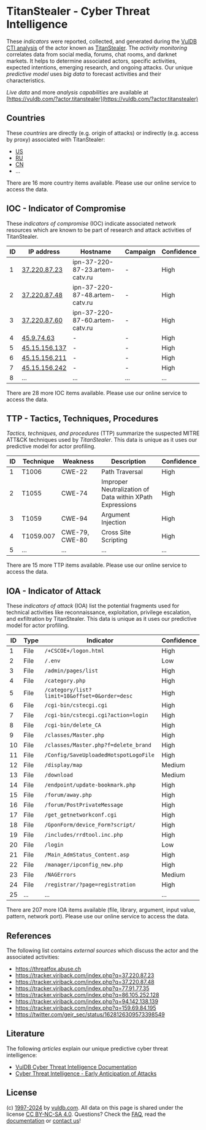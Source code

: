 # TitanStealer - Cyber Threat Intelligence

These _indicators_ were reported, collected, and generated during the [VulDB CTI analysis](https://vuldb.com/?kb.cti) of the actor known as [TitanStealer](https://vuldb.com/?actor.titanstealer). The _activity monitoring_ correlates data from social media, forums, chat rooms, and darknet markets. It helps to determine associated actors, specific activities, expected intentions, emerging research, and ongoing attacks. Our unique _predictive model_ uses _big data_ to forecast activities and their characteristics.

_Live data_ and more _analysis capabilities_ are available at [https://vuldb.com/?actor.titanstealer](https://vuldb.com/?actor.titanstealer)

## Countries

These _countries_ are directly (e.g. origin of attacks) or indirectly (e.g. access by proxy) associated with TitanStealer:

* [US](https://vuldb.com/?country.us)
* [RU](https://vuldb.com/?country.ru)
* [CN](https://vuldb.com/?country.cn)
* ...

There are 16 more country items available. Please use our online service to access the data.

## IOC - Indicator of Compromise

These _indicators of compromise_ (IOC) indicate associated network resources which are known to be part of research and attack activities of TitanStealer.

ID | IP address | Hostname | Campaign | Confidence
-- | ---------- | -------- | -------- | ----------
1 | [37.220.87.23](https://vuldb.com/?ip.37.220.87.23) | ipn-37-220-87-23.artem-catv.ru | - | High
2 | [37.220.87.48](https://vuldb.com/?ip.37.220.87.48) | ipn-37-220-87-48.artem-catv.ru | - | High
3 | [37.220.87.60](https://vuldb.com/?ip.37.220.87.60) | ipn-37-220-87-60.artem-catv.ru | - | High
4 | [45.9.74.63](https://vuldb.com/?ip.45.9.74.63) | - | - | High
5 | [45.15.156.137](https://vuldb.com/?ip.45.15.156.137) | - | - | High
6 | [45.15.156.211](https://vuldb.com/?ip.45.15.156.211) | - | - | High
7 | [45.15.156.242](https://vuldb.com/?ip.45.15.156.242) | - | - | High
8 | ... | ... | ... | ...

There are 28 more IOC items available. Please use our online service to access the data.

## TTP - Tactics, Techniques, Procedures

_Tactics, techniques, and procedures_ (TTP) summarize the suspected MITRE ATT&CK techniques used by _TitanStealer_. This data is unique as it uses our predictive model for actor profiling.

ID | Technique | Weakness | Description | Confidence
-- | --------- | -------- | ----------- | ----------
1 | T1006 | CWE-22 | Path Traversal | High
2 | T1055 | CWE-74 | Improper Neutralization of Data within XPath Expressions | High
3 | T1059 | CWE-94 | Argument Injection | High
4 | T1059.007 | CWE-79, CWE-80 | Cross Site Scripting | High
5 | ... | ... | ... | ...

There are 15 more TTP items available. Please use our online service to access the data.

## IOA - Indicator of Attack

These _indicators of attack_ (IOA) list the potential fragments used for technical activities like reconnaissance, exploitation, privilege escalation, and exfiltration by TitanStealer. This data is unique as it uses our predictive model for actor profiling.

ID | Type | Indicator | Confidence
-- | ---- | --------- | ----------
1 | File | `/+CSCOE+/logon.html` | High
2 | File | `/.env` | Low
3 | File | `/admin/pages/list` | High
4 | File | `/category.php` | High
5 | File | `/category/list?limit=10&offset=0&order=desc` | High
6 | File | `/cgi-bin/cstecgi.cgi` | High
7 | File | `/cgi-bin/cstecgi.cgi?action=login` | High
8 | File | `/cgi-bin/delete_CA` | High
9 | File | `/classes/Master.php` | High
10 | File | `/classes/Master.php?f=delete_brand` | High
11 | File | `/Config/SaveUploadedHotspotLogoFile` | High
12 | File | `/display/map` | Medium
13 | File | `/download` | Medium
14 | File | `/endpoint/update-bookmark.php` | High
15 | File | `/forum/away.php` | High
16 | File | `/forum/PostPrivateMessage` | High
17 | File | `/get_getnetworkconf.cgi` | High
18 | File | `/GponForm/device_Form?script/` | High
19 | File | `/includes/rrdtool.inc.php` | High
20 | File | `/login` | Low
21 | File | `/Main_AdmStatus_Content.asp` | High
22 | File | `/manager/ipconfig_new.php` | High
23 | File | `/NAGErrors` | Medium
24 | File | `/registrar/?page=registration` | High
25 | ... | ... | ...

There are 207 more IOA items available (file, library, argument, input value, pattern, network port). Please use our online service to access the data.

## References

The following list contains _external sources_ which discuss the actor and the associated activities:

* https://threatfox.abuse.ch
* https://tracker.viriback.com/index.php?q=37.220.87.23
* https://tracker.viriback.com/index.php?q=37.220.87.48
* https://tracker.viriback.com/index.php?q=77.91.77.35
* https://tracker.viriback.com/index.php?q=86.105.252.128
* https://tracker.viriback.com/index.php?q=94.142.138.139
* https://tracker.viriback.com/index.php?q=159.69.84.195
* https://twitter.com/gejr_sec/status/1628126309573398549

## Literature

The following _articles_ explain our unique predictive cyber threat intelligence:

* [VulDB Cyber Threat Intelligence Documentation](https://vuldb.com/?kb.cti)
* [Cyber Threat Intelligence - Early Anticipation of Attacks](https://www.scip.ch/en/?labs.20201022)

## License

(c) [1997-2024](https://vuldb.com/?kb.changelog) by [vuldb.com](https://vuldb.com/?kb.about). All data on this page is shared under the license [CC BY-NC-SA 4.0](https://creativecommons.org/licenses/by-nc-sa/4.0/). Questions? Check the [FAQ](https://vuldb.com/?kb.faq), read the [documentation](https://vuldb.com/?kb) or [contact us](https://vuldb.com/?contact)!
